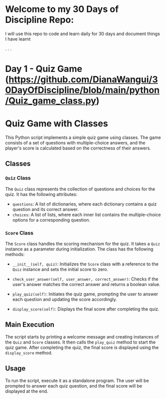 # Welcome to my 30 Days of Discipline Repo:

I will use this repo to code and learn daily for 30 days and document things I have learnt

.
.
.

# Day 1 - Quiz Game (https://github.com/DianaWangui/30DayOfDiscipline/blob/main/python/Quiz_game_class.py)

# Quiz Game with Classes

This Python script implements a simple quiz game using classes. The game consists of a set of questions with multiple-choice answers, and the player's score is calculated based on the correctness of their answers.

## Classes

### `Quiz` Class

The `Quiz` class represents the collection of questions and choices for the quiz. It has the following attributes:

- `questions`: A list of dictionaries, where each dictionary contains a quiz question and its correct answer.
- `choices`: A list of lists, where each inner list contains the multiple-choice options for a corresponding question.

### `Score` Class

The `Score` class handles the scoring mechanism for the quiz. It takes a `Quiz` instance as a parameter during initialization. The class has the following methods:

- `__init__(self, quiz)`: Initializes the `Score` class with a reference to the `Quiz` instance and sets the initial score to zero.

- `check_user_answer(self, user_answer, correct_answer)`: Checks if the user's answer matches the correct answer and returns a boolean value.

- `play_quiz(self)`: Initiates the quiz game, prompting the user to answer each question and updating the score accordingly.

- `display_score(self)`: Displays the final score after completing the quiz.

## Main Execution

The script starts by printing a welcome message and creating instances of the `Quiz` and `Score` classes. It then calls the `play_quiz` method to start the quiz game. After completing the quiz, the final score is displayed using the `display_score` method.

## Usage

To run the script, execute it as a standalone program. The user will be prompted to answer each quiz question, and the final score will be displayed at the end.
